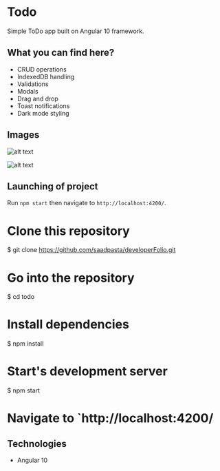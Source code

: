 
# Todo

Simple ToDo app built on Angular 10 framework.

## What you can find here?

- CRUD operations
- IndexedDB handling
- Validations
- Modals
- Drag and drop
- Toast notifications
- Dark mode styling

## Images

![alt text](https://i.imgur.com/UeuN7cA.jpg)

![alt text](https://i.imgur.com/cr4olPD.jpg)

## Launching of project

Run `npm start` then navigate to `http://localhost:4200/`.

# Clone this repository
$ git clone https://github.com/saadpasta/developerFolio.git

# Go into the repository
$ cd todo

# Install dependencies
$ npm install

# Start's development server
$ npm start

# Navigate to `http://localhost:4200/

## Technologies

 - Angular 10
